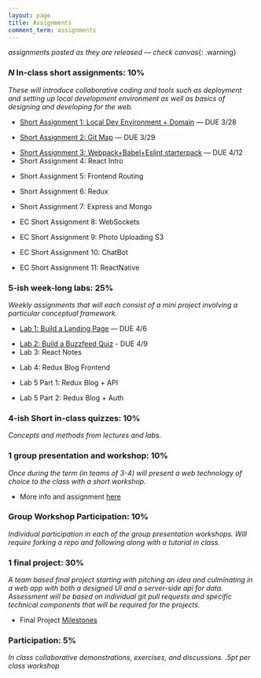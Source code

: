 ```yaml
---
layout: page
title: Assignments
comment_term: assignments
---
```


*assignments posted as they are released — check canvas*{: .warning}


### *N* In-class short assignments: 10%
*These will introduce collaborative coding and tools such as deployment and setting up local development environment as well as basics of designing and developing for the web.*

<!-- * Short Assignment 1: Local Dev Environment + Domain -->
* [Short Assignment 1: Local Dev Environment + Domain](sa/localdev) — DUE 3/28
<!-- * Short Assignment 2: Git Map (in-class) -->
* [Short Assignment 2: Git Map](sa/git-map) — DUE 3/29
<!-- * Short Assignment 3: Webpack+Babel+Eslint starterpack -->
* [Short Assignment 3: Webpack+Babel+Eslint starterpack](sa/starterpack) — DUE 4/12
* Short Assignment 4: React Intro
<!-- * [Short Assignment 4: React Intro](sa/react-videos) — DUE 4/16 -->
* Short Assignment 5: Frontend Routing
<!-- * [Short Assignment 5: Frontend Routing](sa/routing) — DUE 4/26 -->
* Short Assignment 6: Redux
<!-- * [Short Assignment 6: Redux](sa/redux) - DUE 4/27 -->
* Short Assignment 7: Express and Mongo
<!-- * [Short Assignment 7: Express and Mongo](sa/server-side) - DUE 5/3 -->
* EC Short Assignment 8: WebSockets
<!-- * [EC Short Assignment 8: WebSockets](sa/websockets) - DUE 6/1 -->
* EC Short Assignment 9: Photo Uploading S3
<!-- * [EC Short Assignment 9: Photo Uploading S3](sa/s3-upload) - DUE 6/1 -->
* EC Short Assignment 10: ChatBot
<!-- * [EC Short Assignment 10: ChatBot](sa/slack-bot) - DUE 6/1 -->
* EC Short Assignment 11: ReactNative
<!-- * [EC Short Assignment 11: ReactNative](sa/react-native) - DUE 6/1 -->




### 5-ish week-long labs:  25%
*Weekly assignments that will each consist of a mini project involving a particular conceptual framework.*

<!-- * Lab 1: Build a Landing Page -->
* [Lab 1: Build a Landing Page](lab/landing-page) — DUE 4/6
<!-- * Lab 2: Build a Buzzfeed Quiz -->
* [Lab 2: Build a Buzzfeed Quiz](lab/quizzical) - DUE 4/9
* Lab 3: React Notes
<!-- * [Lab 3: React Notes](lab/react-notes) - DUE 4/23 -->
* Lab 4: Redux Blog Frontend
<!-- * [Lab 4: Redux Blog Frontend](lab/redux-blog) - DUE 5/1 -->
* Lab 5 Part 1: Redux Blog + API
<!-- * [Lab 5 Part 1: Redux Blog + API](lab/redux-blog+server) - DUE 5/7 -->
* Lab 5 Part 2: Redux Blog + Auth 
<!-- * [Lab 5 Part 2: Redux Blog + Auth](lab/redux-blog+auth) - DUE 5/14 -->


### 4-ish Short in-class quizzes:  10%
*Concepts and methods from lectures and labs.*

### 1 group presentation and workshop: 10%
*Once during the term (in teams of 3-4) will present a web technology of choice to the class with a short workshop.*

* More info and assignment [here](../workshops)

### Group Workshop Participation: 10%
*Individual participation in each of the group presentation workshops. Will require forking a repo and following along with a tutorial in class.*

### 1 final project:  30%
*A team based final project starting with pitching an idea and culminating in a web app with both a designed UI and a server-side api for data.  Assessment will be based on individual git pull requests and specific technical components that will be required for the projects.*

* Final Project [Milestones](project)

### Participation:  5%
*In class collaborative demonstrations, exercises, and discussions. .5pt per class workshop*
